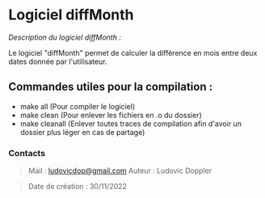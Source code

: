 # Logiciel diffMonth

*Description du logiciel diffMonth :*

Le logiciel "diffMonth" permet de calculer la différence en mois entre deux dates donnée par l'utilisateur.

## Commandes utiles pour la compilation :

* make all (Pour compiler le logiciel)
* make clean (Pour enlever les fichiers en .o du dossier)
* make cleanall (Enlever toutes traces de compilation afin d'avoir un dossier plus léger en cas de partage)

### Contacts
> Mail : ludovicdop@gmail.com
> Auteur : Ludovic Doppler


> Date de création : 30/11/2022